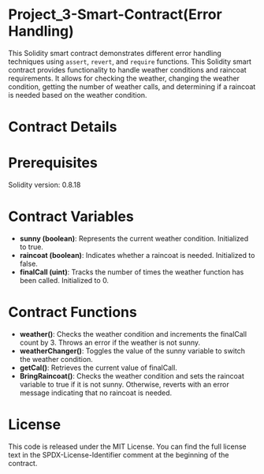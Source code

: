 # Project_3-Smart-Contract(Error Handling)
This Solidity smart contract demonstrates different error handling techniques using `assert`, `revert`, and `require` functions. This Solidity smart contract provides functionality to handle weather conditions and raincoat requirements. It allows for checking the weather, changing the weather condition, getting the number of weather calls, and determining if a raincoat is needed based on the weather condition.

# Contract Details
# Prerequisites
Solidity version: 0.8.18

# Contract Variables
- **sunny (boolean)**: Represents the current weather condition. Initialized to true.
- **raincoat (boolean)**: Indicates whether a raincoat is needed. Initialized to false.
- **finalCall (uint)**: Tracks the number of times the weather function has been called. Initialized to 0.

# Contract Functions
- **weather()**: Checks the weather condition and increments the finalCall count by 3. Throws an error if the weather is not sunny.
- **weatherChanger()**: Toggles the value of the sunny variable to switch the weather condition.
- **getCal()**: Retrieves the current value of finalCall.
- **BringRaincoat()**: Checks the weather condition and sets the raincoat variable to true if it is not sunny. Otherwise, reverts with an error message indicating that no raincoat is needed.

# License
This code is released under the MIT License. You can find the full license text in the SPDX-License-Identifier comment at the beginning of the contract.

